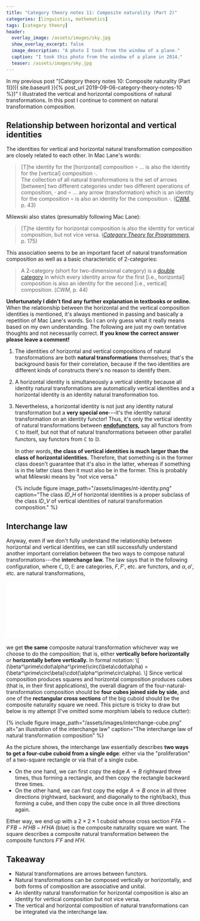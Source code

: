 ```yaml
---
title: "Category theory notes 11: Composite naturality (Part 2)"
categories: [linguistics, mathematics]
tags: [category theory]
header:
  overlay_image: /assets/images/sky.jpg
  show_overlay_excerpt: false
  image_description: "A photo I took from the window of a plane."
  caption: "I took this photo from the window of a plane in 2014."
  teaser: /assets/images/sky.jpg
---
```


In my previous post "[Category theory notes 10: Composite naturality (Part 1)]({{ site.baseurll }}{% post_url 2019-09-06-category-theory-notes-10 %})" I illustrated the vertical and horizontal compositions of natural transformations. In this post I continue to comment on natural transformation composition.

## Relationship between horizontal and vertical identities
The identities for vertical and horizontal natural transformation composition are closely related to each other. In Mac Lane's words:
> [T]he identity for the [horizontal] composition $\circ$ ... is also the identity for the [vertical] composition $\cdot.$<br>
The collection of all natural transformations is the set of arrows [between] two different categories under two different operations of composition, $\cdot$ and $\circ$ ... any arrow (transformation) which is an identity for the composition $\circ$ is also an identity for the composition $\cdot.$  ([CWM](https://books.google.co.uk/books?id=MXboNPdTv7QC&source=gbs_book_other_versions), p.&nbsp;43)

Milewski also states (presumably following Mac Lane):
>[T]he identity for horizontal composition is also the identity for vertical composition, but not vice versa. ([_Category Theory for Programmers_](https://books.google.co.uk/books/about/Category_Theory_for_Programmers.html?id=ZaP-swEACAAJ&redir_esc=y), p.&nbsp;175)

This association seems to be an important facet of natural transformation composition as well as a basic characteristic of 2-categories:
>A 2-category (short for two-dimensional category) is a [double category](https://ncatlab.org/nlab/show/double+category) in which every identity arrow for the first [i.e., horizontal] composition is also an identity for the second [i.e., vertical] composition. (_CWM_, p.&nbsp;44)

**Unfortunately I didn't find any further explanation in textbooks or online.** When the relationship between the horizontal and the vertical composition identities is mentioned, it's always mentioned in passing and basically a repetition of Mac Lane's words. So I can only guess what it really means based on my own understanding. The following are just my own tentative thoughts and not necessarily correct. **If you know the correct answer please leave a comment!**
1. The identities of horizontal and vertical compositions of natural transformations are both **natural transformations** themselves; that's the background basis for their correlation, because if the two identities are different kinds of constructs there's no reason to identify them.
2. A horizontal identity is simultaneously a vertical identity because all identity natural transformations are automatically vertical identities and a horizontal identity is an identity natural transformation too.
3. Nevertheless, a horizontal identity is not just any identity natural transformation but a **very special one**---it's the identity natural transformation on an identity functor! Thus, it's only the vertical identity of natural transformations between **[endofunctors](https://ncatlab.org/nlab/show/endofunctor),** say all functors from $\mathbb{C}$ to itself, but not that of natural transformations between other parallel functors, say functors from $\mathbb{C}$ to $\mathbb{D}.$

   In other words, **the class of vertical identities is much larger than the class of horizontal identities.** Therefore, that something is in the former class doesn't guarantee that it's also in the latter, whereas if something is in the latter class then it must also be in the former. This is probably what Milewski means by "not vice versa."

   {% include figure image_path="/assets/images/nt-identity.png" caption="The class $ID\_H$ of horizontal identities is a proper subclass of the class $ID\_V$ of vertical identities of natural transformation composition." %}

## Interchange law
Anyway, even if we don't fully understand the relationship between horizontal and vertical identities, we can still successfully understand another important correlation between the two ways to compose natural transformations---the **interchange law.** The law says that in the following configuration, where $\mathbb{C}, \mathbb{D}, \mathbb{E}$ are categories, $F, F',$ etc. are functors, and $\alpha, \alpha',$ etc. are natural transformations,

![interchange law](/assets/images/interchange-law.pdf)

we get **the same** composite natural transformation whichever way we choose to do the composition; that is, either **vertically before horizontally** or **horizontally before vertically.** In formal notation:
\\[ (\beta^\prime\cdot\alpha^\prime)\circ(\beta\cdot\alpha) = (\beta^\prime\circ\beta)\cdot(\alpha^\prime\circ\alpha). \\]
Since vertical composition produces squares and horizontal composition produces cubes (that is, in their first applications), the overall diagram of the four-natural-transformation composition should be **four cubes joined side by side**, and one of the **rectangular cross sections** of the big cuboid should be the composite naturality square we need. This picture is tricky to draw but below is my attempt (I've omitted some morphism labels to reduce clutter):

{% include figure image_path="/assets/images/interchange-cube.png" alt="an illustration of the interchange law" caption="The interchange law of natural transformation composition" %}

As the picture shows, the interchange law essentially describes **two ways to get a four-cube cuboid from a single edge**: either via the "proliferation" of a two-square rectangle or via that of a single cube.
- On the one hand, we can first copy the edge $A\rightarrow B$ rightward three times, thus forming a rectangle, and then copy the rectangle backward three times.
- On the other hand, we can first copy the edge $A\rightarrow B$ once in all three directions (rightward, backward, and diagonally to the right/back), thus forming a cube, and then copy the cube once in all three directions again.

Either way, we end up with a $2\times2\times1$ cuboid whose cross section $F'FA - F'FB - H'HB - H'HA$ (blue) is the composite naturality square we want. The square describes a composite natural transformation between the composite functors $F'F$ and $H'H.$

## Takeaway
- Natural transformations are arrows between functors.
- Natural transformations can be composed vertically or horizontally, and both forms of composition are associative and unital.
- An identity natural transformation for horizontal composition is also an identity for vertical composition but not vice versa.
- The vertical and horizontal composition of natural transformations can be integrated via the interchange law.
